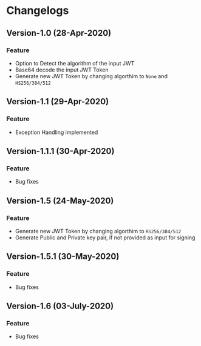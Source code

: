 # Changelogs
## Version-1.0 (28-Apr-2020)
### Feature
- Option to Detect the algorithm of the input JWT
- Base64 decode the input JWT Token
- Generate new JWT Token by changing algorthim to `None` and `HS256/384/512`

## Version-1.1 (29-Apr-2020)
### Feature
- Exception Handling implemented

## Version-1.1.1 (30-Apr-2020)
### Feature
- Bug fixes

## Version-1.5 (24-May-2020)
### Feature
- Generate new JWT Token by changing algorthim to `RS256/384/512`
- Generate Public and Private key pair, if not provided as input for signing

## Version-1.5.1 (30-May-2020)
### Feature
- Bug fixes

## Version-1.6 (03-July-2020)
### Feature
- Bug fixes

